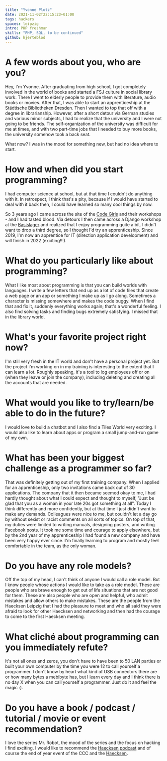 ```yaml
---
title: "Yvonne Plotz"
date: 2021-11-02T22:15:23+01:00
tags: hackers
spaces: leipzig
intro: PHP freshman 
skills: "PHP, SQL, to be continued"
github: hjerteblod
---
```


# A few words about you, who are you?

Hey, I'm Yvonne. After graduating from high school, I got completely involved in the world of books and started a FSJ culture in social library work. There I went to elderly people to provide them with literature, audio books or movies. After that, I was able to start an apprenticeship at the Städtische Bibliotheken Dresden. Then I wanted to top that off with a degree in librarianship. However, after a short detour via German studies and various minor subjects, I had to realize that the university and I were not going to be friends. The self-organization of the university was difficult for me at times, and with two part-time jobs that I needed to buy more books, the university somehow took a back seat.

What now? I was in the mood for something new, but had no idea where to start. 

# How and when did you start programming?

I had computer science at school, but at that time I couldn't do anything with it. In retrospect, I think that's a pity, because if I would have started to deal with it back then, I could have learned so many cool things by now.

So 3 years ago I came across the site of the [Code Girls](https://codegirls.de/) and their workshops - and I had tasted blood. Via detours I then came across a Django workshop at the [Basislager](https://www.basislager.co/) and realized that I enjoy programming quite a bit. I didn't want to drop a third degree, so I thought I'd try an apprenticeship. Since 2019, I'm now an apprentice for IT (direction application development) and will finish in 2022 (exciting!!!).

# What do you particularly like about programming?

What I like most about programming is that you can build worlds with languages. I write a few letters that end up as a lot of code files that create a web page or an app or something I make up as I go along. Sometimes a character is missing somewhere and makes the code buggy. When I find that and fix it, suddenly everything works again; that's a wonderful feeling. I also find solving tasks and finding bugs extremely satisfying. I missed that in the library world.

# What's your favorite project right now?

I'm still very fresh in the IT world and don't have a personal project yet. But the project I'm working on in my training is interesting to the extent that I can learn a lot. Roughly speaking, it's a tool to log employees off or on (when they leave or join the company), including deleting and creating all the accounts that are needed.

# What would you like to try/learn/be able to do in the future?

I would love to build a chatbot and I also find a Tiles World very exciting. I would also like to learn about apps or program a small jump-and-run game of my own.

# What has been your biggest challenge as a programmer so far?

That was definitely getting out of my first training company. When I applied for an apprenticeship, only two invitations came back out of 30 applications. The company that it then became seemed okay to me, I had hardly thought about what I could expect and thought to myself, "Just be glad that you as a woman in your late 20s got something at all". Today I think differently and more confidently, but at that time I just didn't want to make any demands. Colleagues were nice to me, but couldn't let a day go by without sexist or racist comments on all sorts of topics. On top of that, my duties were limited to writing manuals, designing posters, and writing Facebook posts. It took me some time and courage to apply elsewhere, but by the 2nd year of my apprenticeship I had found a new company and have been very happy ever since. I'm finally learning to program and mostly feel comfortable in the team, as the only woman.

# Do you have any role models?

Off the top of my head, I can't think of anyone I would call a role model. But I know people whose actions I would like to take as a role model. These are people who are brave enough to get out of life situations that are not good for them. These are also people who are open and helpful, who admit mistakes and allow others to make mistakes. These are the people from the Haecksen Leipzig that I had the pleasure to meet and who all said they were afraid to look for other Haecksen and networking and then had the courage to come to the first Haecksen meeting.

# What cliché about programming can you immediately refute?

It's not all ones and zeros, you don't have to have been to 50 LAN parties or built your own computer by the time you were 12 to call yourself a programmer. I don't know by heart what kind of USB connectors there are or how many bytes a mebibyte has, but I learn every day and I think there is no day X when you can call yourself a programmer. Just do it and feel the magic :).

# Do you have a book / podcast / tutorial / movie or event recommendation?

I love the series Mr. Robot, the mood of the series and the focus on hacking I find exciting. I would like to recommend the [Haecksen podcast](https://www.haecksen.org/podcast/) and of course the end of year event of the CCC and the [Haecksen](https://events.haecksen.org/index.html#about).


